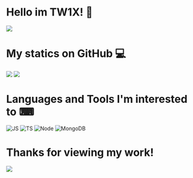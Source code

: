 # Hello im TW1X! 👋

<img src="https://lanyard.cnrad.dev/api/971815961478983741?animated=true&theme=dark&borderRadius=20&hideBadges=true&hideDiscrim=true&bg=212121" />

# My statics on GitHub 💻

<img src="https://github-readme-stats.vercel.app/api?username=GanyusRightThigh&show_icons=true&theme=tokyonight" />

<img src="https://github-readme-stats.vercel.app/api/top-langs/?username=GanyusRightThigh&theme=tokyonight&layout=compact" />

# Languages and Tools I'm interested to ⌨

![JS](https://img.shields.io/badge/JavaScript-323330?style=for-the-badge&logo=javascript&logoColor=F7DF1E)
![TS](https://img.shields.io/badge/TypeScript-007ACC?style=for-the-badge&logo=typescript&logoColor=white)
![Node](https://img.shields.io/badge/Node.js-43853D?style=for-the-badge&logo=node.js&logoColor=white) 
![MongoDB](https://img.shields.io/badge/MongoDB-4EA94B?style=for-the-badge&logo=mongodb&logoColor=white)

# Thanks for viewing my work!

<img src="https://media.tenor.com/zbUR4ZgILBkAAAAC/cyber-punk-edge-runners.gif" />
</p>
